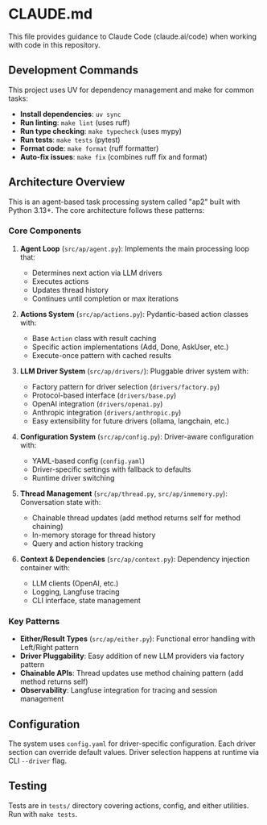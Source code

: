 # CLAUDE.md

This file provides guidance to Claude Code (claude.ai/code) when working with code in this repository.

## Development Commands

This project uses UV for dependency management and make for common tasks:

- **Install dependencies**: `uv sync`
- **Run linting**: `make lint` (uses ruff)
- **Run type checking**: `make typecheck` (uses mypy)
- **Run tests**: `make tests` (pytest)
- **Format code**: `make format` (ruff formatter)
- **Auto-fix issues**: `make fix` (combines ruff fix and format)

## Architecture Overview

This is an agent-based task processing system called "ap2" built with Python 3.13+. The core architecture follows these patterns:

### Core Components

1. **Agent Loop** (`src/ap/agent.py`): Implements the main processing loop that:
   - Determines next action via LLM drivers
   - Executes actions
   - Updates thread history
   - Continues until completion or max iterations

2. **Actions System** (`src/ap/actions.py`): Pydantic-based action classes with:
   - Base `Action` class with result caching
   - Specific action implementations (Add, Done, AskUser, etc.)
   - Execute-once pattern with cached results

3. **LLM Driver System** (`src/ap/drivers/`): Pluggable driver system with:
   - Factory pattern for driver selection (`drivers/factory.py`)
   - Protocol-based interface (`drivers/base.py`)
   - OpenAI integration (`drivers/openai.py`)
   - Anthropic integration (`drivers/anthropic.py`) 
   - Easy extensibility for future drivers (ollama, langchain, etc.)

4. **Configuration System** (`src/ap/config.py`): Driver-aware configuration with:
   - YAML-based config (`config.yaml`)
   - Driver-specific settings with fallback to defaults
   - Runtime driver switching

5. **Thread Management** (`src/ap/thread.py`, `src/ap/inmemory.py`): Conversation state with:
   - Chainable thread updates (add method returns self for method chaining)
   - In-memory storage for thread history
   - Query and action history tracking

6. **Context & Dependencies** (`src/ap/context.py`): Dependency injection container with:
   - LLM clients (OpenAI, etc.)
   - Logging, Langfuse tracing
   - CLI interface, state management

### Key Patterns

- **Either/Result Types** (`src/ap/either.py`): Functional error handling with Left/Right pattern
- **Driver Pluggability**: Easy addition of new LLM providers via factory pattern
- **Chainable APIs**: Thread updates use method chaining pattern (add method returns self)
- **Observability**: Langfuse integration for tracing and session management

## Configuration

The system uses `config.yaml` for driver-specific configuration. Each driver section can override default values. Driver selection happens at runtime via CLI `--driver` flag.

## Testing

Tests are in `tests/` directory covering actions, config, and either utilities. Run with `make tests`.